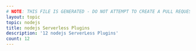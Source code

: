 ```yaml
---
# NOTE: THIS FILE IS GENERATED - DO NOT ATTEMPT TO CREATE A PULL REQUEST TO UPDATE THE DATA. 
layout: topic
topic: nodejs
title: nodejs Serverless Plugins
description: '12 nodejs ServerLess Plugins'
count: 12
---
```

